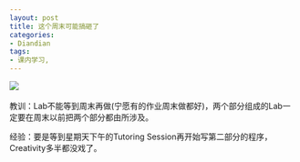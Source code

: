 ```yaml
---
layout: post
title: 这个周末可能搞砸了
categories:
- Diandian
tags:
- 课内学习, 
---
```

<p><img src="http://m1.img.srcdd.com/farm4/d/2012/0627/10/46B603A9259857817AF43EB3B2CBA4DB_B500_900_488_226.PNG" />‍<br /></p>
<p>教训：Lab不能等到周末再做(宁愿有的作业周末做都好)，两个部分组成的Lab一定要在周末以前把两个部分都由所涉及。</p>经验：要是等到星期天下午的Tutoring Session再开始写第二部分的程序，Creativity多半都没戏了。 &nbsp; &nbsp;
<p></p>